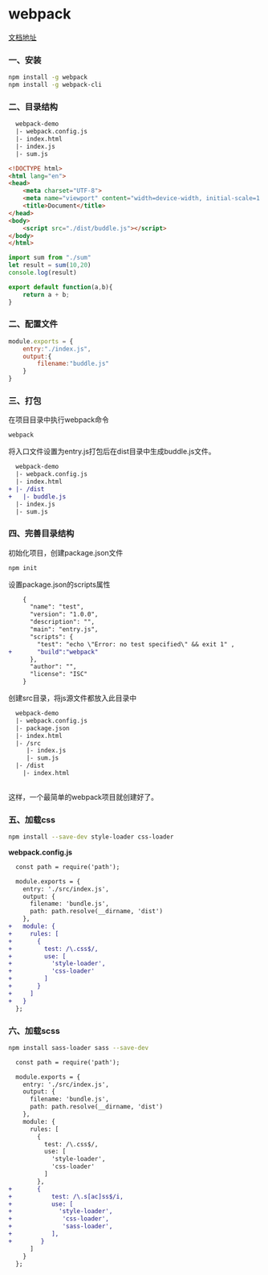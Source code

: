 # webpack

[文档地址](https://www.webpackjs.com/guides/)

### 一、安装

``` bash
npm install -g webpack
npm install -g webpack-cli
```

### 二、目录结构

```diff
  webpack-demo
  |- webpack.config.js
  |- index.html
  |- index.js  
  |- sum.js
```

``` html
<!DOCTYPE html>
<html lang="en">
<head>
    <meta charset="UTF-8">
    <meta name="viewport" content="width=device-width, initial-scale=1.0">
    <title>Document</title>
</head>
<body>
    <script src="./dist/buddle.js"></script>
</body>
</html>
```

``` js
import sum from "./sum"
let result = sum(10,20)
console.log(result)
```

``` js
export default function(a,b){
    return a + b;
}
```



### 二、配置文件

``` js
module.exports = {
    entry:"./index.js",
    output:{
        filename:"buddle.js"
    }
}
```

### 三、打包

在项目目录中执行webpack命令

``` bash
webpack
```

将入口文件设置为entry.js打包后在dist目录中生成buddle.js文件。
```diff
  webpack-demo
  |- webpack.config.js
  |- index.html
+ |- /dist
+   |- buddle.js
  |- index.js  
  |- sum.js
```

### 四、完善目录结构

初始化项目，创建package.json文件

``` bash
npm init
```

设置package.json的scripts属性

``` diff
    {
      "name": "test",
      "version": "1.0.0",
      "description": "",
      "main": "entry.js",
      "scripts": {
        "test": "echo \"Error: no test specified\" && exit 1" ,
+       "build":"webpack"
      },
      "author": "",
      "license": "ISC"
    }

```

创建src目录，将js源文件都放入此目录中
```diff
  webpack-demo
  |- webpack.config.js
  |- package.json
  |- index.html
  |- /src
     |- index.js  
     |- sum.js
  |- /dist
    |- index.html
 
```

这样，一个最简单的webpack项目就创建好了。

### 五、加载css

```bash
npm install --save-dev style-loader css-loader
```

**webpack.config.js**

```diff
  const path = require('path');

  module.exports = {
    entry: './src/index.js',
    output: {
      filename: 'bundle.js',
      path: path.resolve(__dirname, 'dist')
    },
+   module: {
+     rules: [
+       {
+         test: /\.css$/,
+         use: [
+           'style-loader',
+           'css-loader'
+         ]
+       }
+     ]
+   }
  };
```

### 六、加载scss

``` bash
npm install sass-loader sass --save-dev
```

```diff
  const path = require('path');

  module.exports = {
    entry: './src/index.js',
    output: {
      filename: 'bundle.js',
      path: path.resolve(__dirname, 'dist')
    },
    module: {
      rules: [
        {
          test: /\.css$/,
          use: [
            'style-loader',
            'css-loader'
          ]
        },
+       {
+           test: /\.s[ac]ss$/i,
+           use: [
+             'style-loader',
+              'css-loader',
+              'sass-loader',
+           ],
+        }
      ]
    }
  };
```

